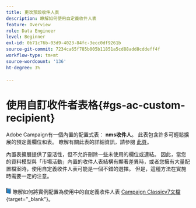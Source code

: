 ```yaml
---
title: 更改預設收件人表
description: 瞭解如何使用自定義收件人表
feature: Overview
role: Data Engineer
level: Beginner
exl-id: 0b71c76b-03d9-4023-84fc-3ecc0df9261b
source-git-commit: 7234ca65f785b005b11851a5cd88add8cddeff4f
workflow-type: tm+mt
source-wordcount: '136'
ht-degree: 3%

---
```


# 使用自訂收件者表格{#gs-ac-custom-recipient}

Adobe Campaign有一個內置的配置式表： **nms收件人**。 此表包含許多可輕鬆擴展的預定義欄位和表。 瞭解有關此表的詳細資訊，請參閱 [此頁](datamodel.md#ootb-profiles)。

內置表擴展提供了靈活性，但不允許刪除一些未使用的欄位或連結。 因此，當您的資料模型與「市場活動」內置的收件人表結構有顯著差異時，或者您擁有大量配置檔案時，使用自定義收件人表可能是一個不錯的選擇。  但是，這種方法在實施時需要一定的注意。

![](../assets/do-not-localize/book.png) 瞭解如何將實例配置為使用中的自定義收件人表 [Campaign Classicv7文檔](https://experienceleague.adobe.com/docs/campaign-classic/using/configuring-campaign-classic/use-a-custom-recipient-table/about-custom-recipient-table.html){target=&quot;_blank&quot;}。